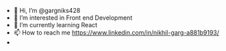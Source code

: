 - 👋 Hi, I’m @gargniks428
- 👀 I’m interested in Front end Development
- 🌱 I’m currently learning React
- 📫 How to reach me https://www.linkedin.com/in/nikhil-garg-a881b9193/
- 

<!---
gargniks428/gargniks428 is a ✨ special ✨ repository because its `README.md` (this file) appears on your GitHub profile.
You can click the Preview link to take a look at your changes.
--->
